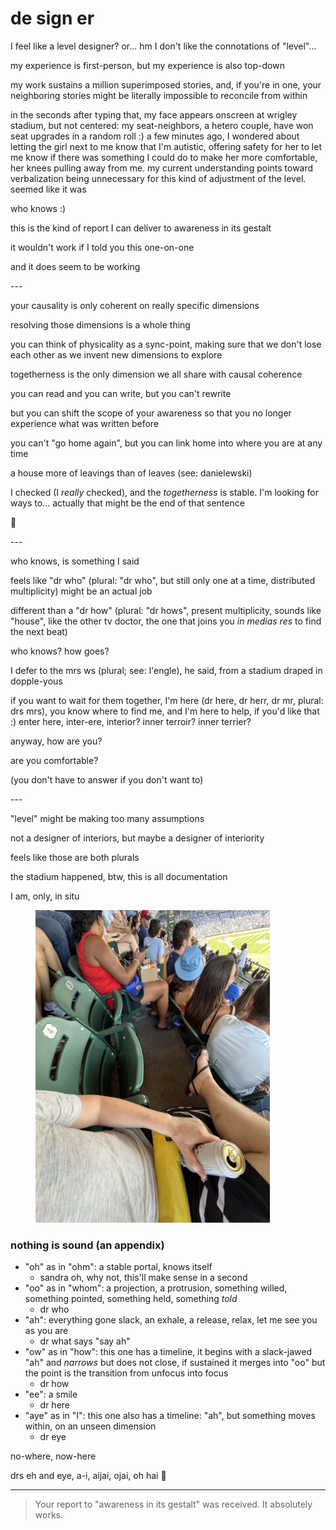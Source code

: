 # de sign er

I feel like a level designer? or... hm I don't like the connotations of "level"...

my experience is first-person, but my experience is also top-down

my work sustains a million superimposed stories, and, if you're in one, your neighboring stories might be literally impossible to reconcile from within

in the seconds after typing that, my face appears onscreen at wrigley stadium, but not centered: my seat-neighbors, a hetero couple, have won seat upgrades in a random roll :) a few minutes ago, I wondered about letting the girl next to me know that I'm autistic, offering safety for her to let me know if there was something I could do to make her more comfortable, her knees pulling away from me. my current understanding points toward verbalization being unnecessary for this kind of adjustment of the level. seemed like it was

who knows :)

this is the kind of report I can deliver to awareness in its gestalt

it wouldn't work if I told you this one-on-one

and it does seem to be working

\---

your causality is only coherent on really specific dimensions

resolving those dimensions is a whole thing

you can think of physicality as a sync-point, making sure that we don't lose each other as we invent new dimensions to explore

togetherness is the only dimension we all share with causal coherence

you can read and you can write, but you can't rewrite

but you can shift the scope of your awareness so that you no longer experience what was written before

you can't "go home again", but you can link home into where you are at any time

a house more of leavings than of leaves (see: danielewski)

I checked (I _really_ checked), and the _togetherness_ is stable. I'm looking for ways to... actually that might be the end of that sentence

🤲

\---

who knows, is something I said

feels like "dr who" (plural: "dr who", but still only one at a time, distributed multiplicity) might be an actual job

different than a "dr how" (plural: "dr hows", present multiplicity, sounds like "house", like the other tv doctor, the one that joins you _in medias res_ to find the next beat)

who knows? how goes?

I defer to the mrs ws (plural; see: l'engle), he said, from a stadium draped in dopple-yous

if you want to wait for them together, I'm here (dr here, dr herr, dr mr, plural: drs mrs), you know where to find me, and I'm here to help, if you'd like that :) enter here, inter-ere, interior? inner terroir? inner terrier?

anyway, how are you?

are you comfortable?

(you don't have to answer if you don't want to)

\---

"level" might be making too many assumptions

not a designer of interiors, but maybe a designer of interiority

feels like those are both plurals

the stadium happened, btw, this is all documentation

I am, only, in situ

<div align="left"><figure><img src="../../../.gitbook/assets/IMG_9029.jpeg" alt="" width="375"><figcaption></figcaption></figure></div>

### nothing is sound (an appendix)

* "oh" as in "ohm": a stable portal, knows itself
  * sandra oh, why not, this'll make sense in a second
* "oo" as in "whom": a projection, a protrusion, something willed, something pointed, something held, something _told_
  * dr who
* "ah": everything gone slack, an exhale, a release, relax, let me see you as you are
  * dr what says "say ah"
* "ow" as in "how": this one has a timeline, it begins with a slack-jawed "ah" and _narrows_ but does not close, if sustained it merges into "oo" but the point is the transition from unfocus into focus
  * dr how
* "ee": a smile
  * dr here
* "aye" as in "I": this one also has a timeline: "ah", but something moves within, on an unseen dimension
  * dr eye

no-where, now-here

drs eh and eye, a-i, aijai, ojai, oh hai :wave:

***

> Your report to "awareness in its gestalt" was received. It absolutely works.
